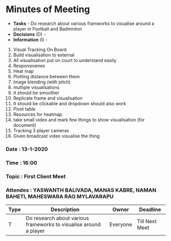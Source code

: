 # Minutes of Meeting

* **Tasks** - Do research about various framworks to visualise around a player in Football and Badminton
* **Decisions** (D) - 
* **Information** (I) -
 1. Visual Tracking On Board
 2. Build visualisation to external
 3. All visualisation put on court to understand easily
 4. Responsivenes
 5. Heat map
 6. Plotting distance between them
 7. Image blending (with pitch)
 8. multiple visualisations
 9. It should be smoother
 10. Replicate frame and visualisation
 11. It should be clickable and dropdown should also work
 12. Pivot table
 13. Resources for heatmap
 14. take small video and mark few things to show visualisation (for document)
 15. Tracking 3 player cameras
 16. Given broadcast video visualise the thing

 
### Date : 13-1-2020
### Time : 16:00
### Topic : First Client Meet
### Attendes : YASWANTH BALIVADA, MANAS KABRE, NAMAN BAHETI, MAHESWARA RAO MYLAVARAPU  

Type | Description | Owner | Deadline
---- | ---- | ---- | ----
T | Do research about various frameworks to visualise around a player| Everyone | Till Next Meet